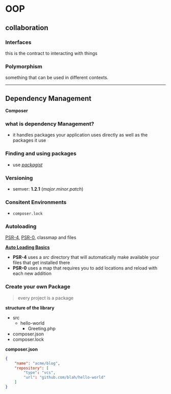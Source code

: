 # OOP
## collaboration 

### Interfaces
this is the contract to interacting with things

### Polymorphism
something that can be used in different contexts.

---------------------

## Dependency Management
**Composer**

### what is dependency Management?
- it handles packages your application uses directly as well as the packages it use

### Finding and using packages
- use *[packagist](https://packagist.org)*

### Versioning

- semver: **1.2.1** (*major*.*minor*.*patch*)

### Consitent Environments
- `composer.lock`

### Autoloading
[PSR-4](https://www.php-fig.org/psr/psr-4/), [PSR-0](https://www.php-fig.org/psr/psr-0/), classmap and files

**[Auto Loading Basics](https://getcomposer.org/doc/01-basic-usage.md)**

- **PSR-4** uses a *src* directory that will automatically make available your files that get installed there
- **PSR-0** uses a map that requires you to add locations and reload with each new addition

### Create your own Package
> every project is a package

**structure of the library**
- src
    - hello-world
        - Greeting.php
- composer.json
- composer.lock

**composer.json**
```json
{
    "name": "acme/blog",
    "repository": [
        "type": "vcs",
        "url": "github.com/blah/hello-world"
    ]
}
```